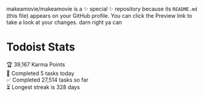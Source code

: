 makeamovie/makeamovie is a ✨ special ✨ repository because its `README.md` (this file) appears on your GitHub profile.
You can click the Preview link to take a look at your changes. darn right ya can

# Todoist Stats

<!-- TODO-IST:START -->
🏆  39,167 Karma Points           
🌸  Completed 5 tasks today           
✅  Completed 27,514 tasks so far           
⏳  Longest streak is 328 days
<!-- TODO-IST:END -->